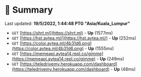 # 📖 Summary
Last updated: **19/5/2022, 1:44:48 PTG "Asia/Kuala_Lumpur"**

- `GET` [https://shrt.ml](https://shrt.ml) - **Up** (1577ms)
- `GET` [https://hst.aytea.ml/](https://hst.aytea.ml/) - **Up** (252ms)
- `GET` [https://color.aytea.ml/4b31d6.png](https://color.aytea.ml/4b31d6.png) - **Up** (1555ms)
- `GET` [https://memeapi.aytea14.repl.co/gimme](https://memeapi.aytea14.repl.co/gimme) - **Up** (249ms)
- `GET` [https://teledrivemy.herokuapp.com/dashboard](https://teledrivemy.herokuapp.com/dashboard) - **Up** (48ms)
